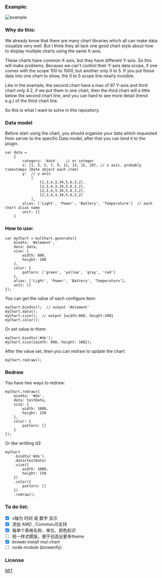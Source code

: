 ### Example:

![example](http://trello-abc.stor.sinaapp.com/5424bc8f784b754b2e4bf303c0a2b1060e8d08e4687bd.gif)

### Why do this:

We already know that there are many chart libraries which all can make data visualize very well. But I think they all lack one good chart style about how to display multiple charts using the same X-axis.

These charts have common X-axis, but they have different Y-axis. So this will make problems. Because we can't control their Y-axis data scope, if one comes with the scope 100 to 1000, but another only 0 to 5. If you put these data into one chart to show, the 0 to 5 scope line nearly invisible.

Like in the example, the second chart have a max of 97 Y-axis and third chart only 4.2, if we put them in one chart, then the third chart will a little below the second chart line, and you can hard to see more detail (trend e.g.) of the third chart line.

So this is what I want to solve in this repository.

### Data model

Before start using the chart, you should organize your data which requested from server to the specific Data model, after that you can bind it to the plugin.
	
	var data =
    	{
        	category: 'date',   // or integer
        	x: [1, 3, 5, 7, 9, 11, 13, 15, 29], // x axis. probably timestamps (Date object each item)
        	y: 	// y axis
            	[
                	[2,3,4,3,34,5,6,3,2],
                	[2,3,4,3,34,5,6,3,2],
	                [2,3,4,3,34,5,6,3,2],
    	            [2,3,4,3,34,5,6,3,2]
        	    ],
	        alias: ['Light', 'Power', 'Battery', 'Temperature']  // each chart alias name
	        unit: []
    	}

### How to use:

	var myChart = mulChart.generate({
		bindto: '#element',
		data: data,
		size: {
			width: 800,
			height: 200
		},
		color: {
			pattern: ['green', 'yellow', 'gray', 'red']
		},
		alias: ['Light', 'Power', 'Battery', 'Temperature'],
		unit: []
	});		
	
You can get the value of each configure item:

	myChart.bindto();  // output '#element'
	myChart.data();
	myChart.size();  // output {width:800, height:200}
	myChart.color();
	
Or set value to them:

	myChart.bindto('#do');
	myChart.size({width: 600, height: 100});
	
After the value set, then you can redraw to update the chart:

	myChart.redraw();
		
### Redraw

You have two ways to redraw:

	myChart.redraw({
		bindto: '#do',
		data: testData,
		size: {
			width: 1000,
			height: 150
		},
		color: {
			pattern: []
		}
	});		
	
Or like writting d3:

	myChart
		.bindto('#do')
		.data(testData)
		.size({
			width: 1000,
			height: 150
		})
		.color({
			pattern: []
		})
		.redraw();

### To do list:

- [x] x轴为 时间 或 数字 显示
- [x] 添加 AMD , CommonJS支持
- [x] 每单个表格名称、单位、颜色标识
- [ ] 统一样式模版，便于创造出更多theme
- [x] brower install mul-chart
- [ ] node module (browerify)

### License
[MIT](http://opensource.org/licenses/MIT)


